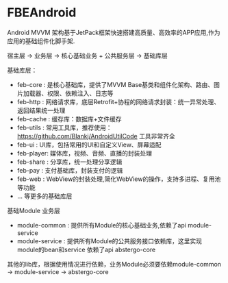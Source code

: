 # FBEAndroid
Android MVVM 架构基于JetPack框架快速搭建高质量、高效率的APP应用,作为应用的基础组件化脚手架.

宿主层 -> 业务层 -> 核心基础业务 + 公共服务层 -> 基础库层

基础库层：

- feb-core  : 是核心基础库，提供了MVVM Base基类和组件化架构、路由、图片加载器、权限、依赖注入、日志等
- feb-http  : 网络请求库，底层Retrofit+协程的网络请求封装：统一异常处理、返回结果统一处理
- feb-cache : 缓存库：数据库+文件缓存
- feb-utils : 常用工具库，推荐使用：https://github.com/Blankj/AndroidUtilCode 工具非常齐全
- feb-ui    : UI库，包括常用的UI和自定义View、屏幕适配
- feb-player: 媒体库，视频、音频、直播的封装处理
- feb-share : 分享库，统一处理分享逻辑
- feb-pay   : 支付基础库，封装支付的逻辑
- feb-web   : WebView的封装处理,简化WebView的操作，支持多进程、复用池等功能
- ... 等更多的基础库层

基础Module 业务层

- module-common  : 提供所有Module的核心基础业务,依赖了api module-service
- module-service : 提供所有Module的公共服务接口依赖库，这里实现module的bean和service 依赖了api abstergo-core

其他的lib库，根据使用情况进行依赖，业务Module必须要依赖module-common -> module-service -> abstergo-core